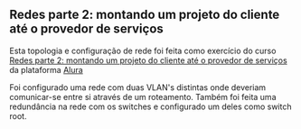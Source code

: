 ## Redes parte 2: montando um projeto do cliente até o provedor de serviços

Esta topologia e configuração de rede foi feita como exercício do curso [Redes parte 2: montando um projeto do cliente até o provedor de serviços](https://cursos.alura.com.br/course/redes-montando-um-projeto-cliente-ate-o-provedor) da plataforma [Alura](alura.com.br)

Foi configurado uma rede com duas VLAN's distintas onde deveriam comunicar-se entre si através de um roteamento. Também foi feita uma redundância na rede com os switches e configurado um deles como switch root.
